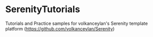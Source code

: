 # SerenityTutorials
Tutorials and Practice samples for volkanceylan's Serenity template platform (https://github.com/volkanceylan/Serenity)
